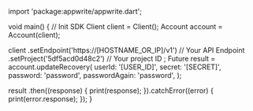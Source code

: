 import 'package:appwrite/appwrite.dart';

void main() { // Init SDK
  Client client = Client();
  Account account = Account(client);

  client
    .setEndpoint('https://[HOSTNAME_OR_IP]/v1') // Your API Endpoint
    .setProject('5df5acd0d48c2') // Your project ID
  ;
  Future result = account.updateRecovery(
    userId: '[USER_ID]',
    secret: '[SECRET]',
    password: 'password',
    passwordAgain: 'password',
  );

  result
    .then((response) {
      print(response);
    }).catchError((error) {
      print(error.response);
  });
}
